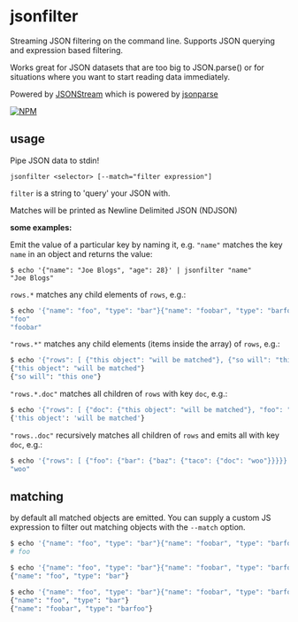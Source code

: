 # jsonfilter

Streaming JSON filtering on the command line. Supports JSON querying and expression based filtering.

Works great for JSON datasets that are too big to JSON.parse() or for situations where you want to start reading data immediately.

Powered by [JSONStream](https://www.npmjs.org/package/JSONStream) which is powered by [jsonparse](https://www.npmjs.org/package/jsonparse)

[![NPM](https://nodei.co/npm/jsonfilter.png?global=true)](https://nodei.co/npm/jsonfilter/)

## usage

Pipe JSON data to stdin!

```
jsonfilter <selector> [--match="filter expression"]
```

`filter` is a string to 'query' your JSON with.

Matches will be printed as Newline Delimited JSON (NDJSON)

**some examples:**

Emit the value of a particular key by naming it, e.g. `"name"` matches the key `name` in an object and returns the value:

```
$ echo '{"name": "Joe Blogs", "age": 28}' | jsonfilter "name"
"Joe Blogs"
```

`rows.*` matches any child elements of `rows`, e.g.:

```BASH
$ echo '{"name": "foo", "type": "bar"}{"name": "foobar", "type": "barfoo"}' | jsonfilter "name"
"foo"
"foobar"
```

`"rows.*"` matches any child elements (items inside the array) of `rows`, e.g.:

```BASH
$ echo '{"rows": [ {"this object": "will be matched"}, {"so will": "this one"} ]}' | jsonfilter "rows.*"
{"this object": "will be matched"}
{"so will": "this one"}
```

`"rows.*.doc"` matches all children of `rows` with key `doc`, e.g.:

```BASH
$ echo '{"rows": [ {"doc": {"this object": "will be matched"}, "foo": "bar"} ]}' | jsonfilter "rows.*.doc"
{'this object': 'will be matched'}
```

`"rows..doc"` recursively matches all children of `rows` and emits all with key `doc`, e.g.:

```BASH
$ echo '{"rows": [ {"foo": {"bar": {"baz": {"taco": {"doc": "woo"}}}}} ]}' | jsonfilter "rows..doc"
"woo"
```

## matching

by default all matched objects are emitted. You can supply a custom JS expression to filter out matching objects with the `--match` option.

```BASH
$ echo '{"name": "foo", "type": "bar"}{"name": "foobar", "type": "barfoo"}' | jsonfilter "name" --match="this === 'foo'"
# foo

$ echo '{"name": "foo", "type": "bar"}{"name": "foobar", "type": "barfoo"}' | jsonfilter --match="this.name === 'foo'"
{"name": "foo", "type": "bar"}

$ echo '{"name": "foo", "type": "bar"}{"name": "foobar", "type": "barfoo"}' | jsonfilter --match="this.name.indexOf('foo') > -1"
{"name": "foo", "type": "bar"}
{"name": "foobar", "type": "barfoo"}
```
